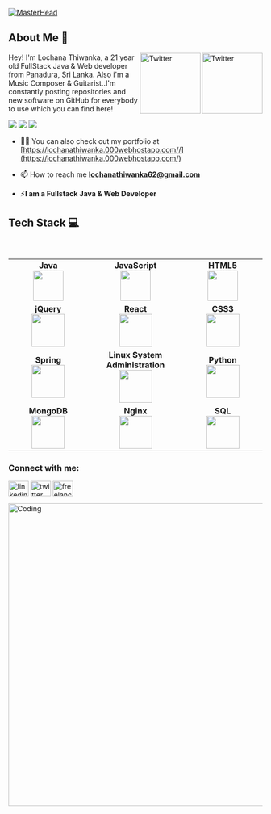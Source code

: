 [![MasterHead](https://i.ibb.co/TMhn98r/lochanathiwanka.jpg)](https://lochanathiwanka.000webhostapp.com/)
## About Me :wave:
<a href="https://twitter.com/Lochanathiwanka" target="_blank"><img src="https://cdn2.iconfinder.com/data/icons/social-media-2199/64/social_media_isometric_6-twitter-512.png" height="120px" width="120px" alt="Twitter" align="right"></a><a href="https://www.linkedin.com/in/lochana-thiwanka-b6435119b/" target="_blank"><img src="https://cdn2.iconfinder.com/data/icons/social-media-2199/64/social_media_isometric_14-linkedin-512.png" height="120px" width="120px" alt="Twitter" align="right"></a>
Hey! I'm Lochana Thiwanka, a 21 year old FullStack Java & Web developer from Panadura, Sri Lanka. Also i'm a Music Composer & Guitarist..I'm constantly posting repositories and new software on GitHub for everybody to use which you can find here!

<a href="https://github.com/sponsors/M4cs" target="_blank"><img src="https://img.shields.io/static/v1?label=Sponsor&message=%E2%9D%A4&logo=GitHub&link=%3Curl%3E&color=f88379"></a>
<img src="https://badges.pufler.dev/visits/M4cs/M4cs">
<img src="https://badges.pufler.dev/years/M4cs">

- 👨‍💻 You can also check out my portfolio at [https://lochanathiwanka.000webhostapp.com//](https://lochanathiwanka.000webhostapp.com/)

- 📫 How to reach me **lochanathiwanka62@gmail.com**

- ⚡**I am a Fullstack Java & Web Developer**

## Tech Stack :computer:

<br>
<table>
<tbody>
 <tr>
<td align="center" width="20%">
<span><b><center>Java</center></b></span> 
<img height=60px src="https://i.ibb.co/SmfWFsB/java-logo.png"> 
</td>

<td align="center" width="20%">
<span><b><center>JavaScript</center></b></span> 
<img height=60px src="https://i.ibb.co/373zL60/javascript-logo.png"> 
</td>

<td align="center" width="20%">
<span><b><center>HTML5</center></b></span> 
<img height=60px src="https://i.ibb.co/FqKdZcL/html5-logo.png"> 
</td>
</tr>

<tr>
<td align="center" width="20%">
<span><b><center>jQuery</center></b></span> 
<img height=65px src="https://i.ibb.co/5nm9m3s/jquery-logo.png"> 
</td>

<td align="center" width="20%">
<span><b><center>React</center></b></span> 
<img height=65px src="https://i.ibb.co/kyy62Pg/react-logo.png"> 
</td>

<td align="center" width="20%">
<span><b><center>CSS3</center></b></span> 
<img height=65px src="https://i.ibb.co/zhyPgMr/css-logo.png"> 
</td>
</tr>

<tr>
<td align="center" width="20%">
<span><b><center>Spring</center></b></span> 
<img height=65px src="https://i.ibb.co/XJZ37mJ/spring-logo.png"> 
</td>

<td align="center" width="20%">
<span><b><center>Linux System Administration</center></b></span> 
<img height=65px src="https://upload.wikimedia.org/wikipedia/commons/a/af/Tux.png"> 
</td>



<td align="center" width="20%">
<span><b><center>Python</center></b></span> 
<img height=65px src="https://www.python.org/static/community_logos/python-logo.png"> 
</td>
</tr>

<tr>
<td align="center" width="20%">
<span><b><center>MongoDB</center></b></span> 
<img height=65px src="https://www.logolynx.com/images/logolynx/d5/d50b83324fb4fbab14cdfaf47409115b.jpeg"> 
</td>

<td align="center" width="20%">
<span><b><center>Nginx</center></b></span> 
<img height=65px src="http://www.myiconfinder.com/uploads/iconsets/256-256-cf2ed3956a3a1484f83ed20d7e987f21.png"> 
</td>

<td align="center" width="20%">
<span><b><center>SQL</center></b></span> 
<img height=65px src="https://i0.wp.com/www.complexsql.com/wp-content/uploads/2017/01/sql-logo.jpg?ssl=1"> 
</td>
</tr>

</tbody>
</table>

<h3 align="left">Connect with me:</h3>
<p align="left">
<a href="https://www.linkedin.com/in/lochana-thiwanka-b6435119b/" target="blank"><img align="center" src="https://cdn.jsdelivr.net/npm/simple-icons@3.0.1/icons/linkedin.svg" alt="linkedin" height="30" width="40" /></a>
<a href="https://twitter.com/Lochanathiwanka" target="blank"><img align="center" src="https://cdn.jsdelivr.net/npm/simple-icons@3.0.1/icons/twitter.svg" alt="twitter" height="30" width="40" /></a>
<a href="https://www.freelancer.com/u/lochana321" target="blank"><img align="center" src="https://cdn.jsdelivr.net/npm/simple-icons@3.0.1/icons/freelancer.svg" alt="freelancer" height="30" width="40" /></a>
</p>
<img align="left" alt="Coding" height="600" width="600" src="https://i.ibb.co/QcnZRb4/3255337.jpg">
